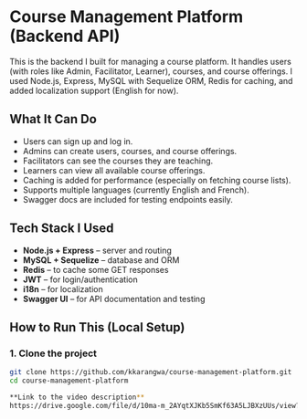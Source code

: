# Course Management Platform (Backend API)

This is the backend I built for managing a course platform. It handles users (with roles like Admin, Facilitator, Learner), courses, and course offerings. I used Node.js, Express, MySQL with Sequelize ORM, Redis for caching, and added localization support (English for now).

## What It Can Do

- Users can sign up and log in.
- Admins can create users, courses, and course offerings.
- Facilitators can see the courses they are teaching.
- Learners can view all available course offerings.
- Caching is added for performance (especially on fetching course lists).
- Supports multiple languages (currently English and French).
- Swagger docs are included for testing endpoints easily.


## Tech Stack I Used

- **Node.js + Express** – server and routing
- **MySQL + Sequelize** – database and ORM
- **Redis** – to cache some GET responses
- **JWT** – for login/authentication
- **i18n** – for localization
- **Swagger UI** – for API documentation and testing


## How to Run This (Local Setup)

### 1. Clone the project

```bash
git clone https://github.com/kkarangwa/course-management-platform.git
cd course-management-platform

**Link to the video description**
https://drive.google.com/file/d/10ma-m_2AYqtXJKb5SmKf63A5LJBXzUUs/view?usp=sharing


